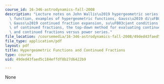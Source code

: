 ```yaml
---
course_id: 16-346-astrodynamics-fall-2008
description: "Lecture notes on John Wallis\u2019 hypergeometric series, hypergeometric\
  \ function, examples of hypergeometric functions, Gauss\u2019 di\uFB00erential equation,\
  \ Gauss\u2019 continued fraction expansion, su\uFB03cient conditions for convergence\
  \ of continued fractions, the top-down method for evaluating continued fractions,\
  \ and continued fractions versus power series."
file_location: /coursemedia/16-346-astrodynamics-fall-2008/49ded43faed5c184effdf8b27d6422b9_lec_14.pdf
file_type: application/pdf
layout: pdf
title: Hypergeometric Functions and Continued Fractions
type: course
uid: 49ded43faed5c184effdf8b27d6422b9

---
```

None